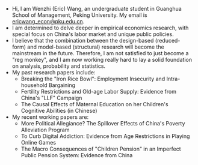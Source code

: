 - Hi, I am Wenzhi (Eric) Wang, an undergraduate student in Guanghua School of Management, Peking University. My email is ericwang_econ@pku.edu.cn.
- I am determined to delve deeper in empirical economics research, with special focus on China's labor market and unique public policies.
- I believe that the combination between the design-based (reduced-form) and model-based (structural) research will become the mainstream in the future. Therefore, I am not satisfied to just become a "reg monkey", and I am now working really hard to lay a solid foundation on analysis, probability and statistics. 
- My past research papers include:
  - Breaking the "Iron Rice Bowl": Employment Insecurity and Intra-household Bargaining
  - Fertility Restrictions and Old-age Labor Supply: Evidence from China's "LLF" Campaign
  - The Causal Effects of Maternal Education on her Children's Cognitive Abilities (in Chinese)
- My recent working papers are:
  -  More Political Allegiance? The Spillover Effects of China's Poverty Alleviation Program
  -  To Curb Digital Addiction: Evidence from Age Restrictions in Playing Online Games
  -  The Macro Consequences of "Children Pension" in an Imperfect Public Pension System: Evidence from China
